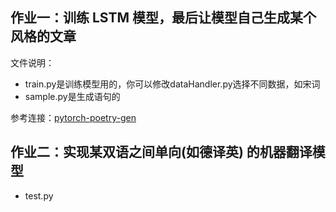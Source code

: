 

## 作业一：训练 LSTM 模型，最后让模型自己生成某个风格的文章

文件说明：

- train.py是训练模型用的，你可以修改dataHandler.py选择不同数据，如宋词
- sample.py是生成语句的

参考连接：[pytorch-poetry-gen](https://github.com/justdark/pytorch-poetry-gen)

## 作业二：实现某双语之间单向(如德译英) 的机器翻译模型

- test.py

